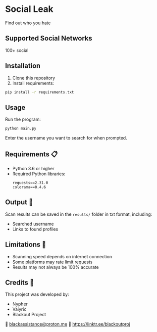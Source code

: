 # Social Leak

Find out who you hate 

## Supported Social Networks

100+ social 

## Installation

1. Clone this repository
2. Install requirements:
```bash
pip install -r requirements.txt
```

## Usage

Run the program:
```bash
python main.py
```

Enter the username you want to search for when prompted.

## Requirements 📋

- Python 3.6 or higher
- Required Python libraries:
  ```
  requests==2.31.0
  colorama==0.4.6
  ```

## Output 📝

Scan results can be saved in the `results/` folder in txt format, including:
- Searched username
- Links to found profiles

## Limitations 📌

- Scanning speed depends on internet connection
- Some platforms may rate limit requests
- Results may not always be 100% accurate

## Credits 👥

This project was developed by:
- Nypher
- Vaiyric
- Blackout Project

📧 blackassistance@proton.me
🔗 https://linktr.ee/blackoutproj 
